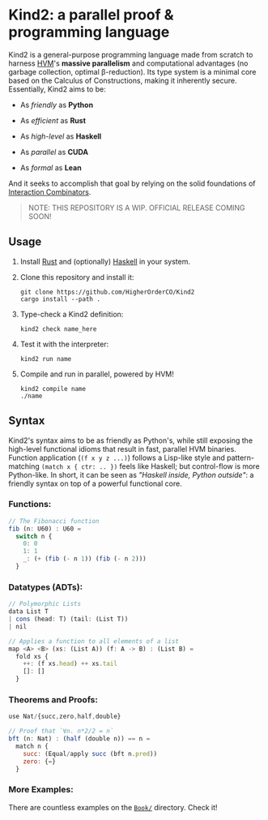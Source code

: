 # Kind2: a parallel proof & programming language

Kind2 is a general-purpose programming language made from scratch to harness
[HVM](https://github.com/HigherOrderCO/HVM)'s **massive parallelism** and
computational advantages (no garbage collection, optimal β-reduction). Its type
system is a minimal core based on the Calculus of Constructions, making it
inherently secure. Essentially, Kind2 aims to be:

- As *friendly* as **Python**

- As *efficient* as **Rust**

- As *high-level* as **Haskell**

- As *parallel* as **CUDA**

- As *formal* as **Lean**

And it seeks to accomplish that goal by relying on the solid foundations of [Interaction Combinators](https://www.semanticscholar.org/paper/Interaction-Combinators-Lafont/6cfe09aa6e5da6ce98077b7a048cb1badd78cc76).

> NOTE: THIS REPOSITORY IS A WIP. OFFICIAL RELEASE COMING SOON!

## Usage

1. Install [Rust](https://www.rust-lang.org/) and (optionally) [Haskell](https://www.haskell.org/) in your system.

2. Clone this repository and install it:

    ```
    git clone https://github.com/HigherOrderCO/Kind2
    cargo install --path .
    ```

3. Type-check a Kind2 definition:

    ```
    kind2 check name_here
    ```

4. Test it with the interpreter:

    ```
    kind2 run name
    ```

5. Compile and run in parallel, powered by HVM!

    ```
    kind2 compile name
    ./name
    ```

## Syntax

Kind2's syntax aims to be as friendly as Python's, while still exposing the
high-level functional idioms that result in fast, parallel HVM binaries.
Function application (`(f x y z ...)`) follows a Lisp-like style and
pattern-matching `(match x { ctr: .. })` feels like Haskell; but control-flow is
more Python-like. In short, it can be seen as *"Haskell inside, Python
outside"*: a friendly syntax on top of a powerful functional core.

### Functions:

```javascript
// The Fibonacci function
fib (n: U60) : U60 =
  switch n {
    0: 0
    1: 1
    _: (+ (fib (- n 1)) (fib (- n 2)))
  }
```

### Datatypes (ADTs):

```javascript
// Polymorphic Lists
data List T
| cons (head: T) (tail: (List T))
| nil

// Applies a function to all elements of a list
map <A> <B> (xs: (List A)) (f: A -> B) : (List B) =
  fold xs {
    ++: (f xs.head) ++ xs.tail
    []: []
  }
```

### Theorems and Proofs:

```javascript
use Nat/{succ,zero,half,double}

// Proof that `∀n. n*2/2 = n`
bft (n: Nat) : (half (double n)) == n =
  match n {
    succ: (Equal/apply succ (bft n.pred))
    zero: {=}
  }
```

### More Examples:

There are countless examples on the [`Book/`](book) directory. Check it!
